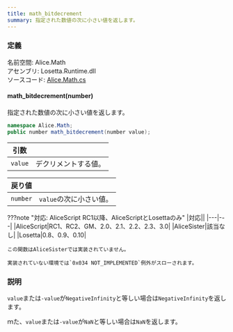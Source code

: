 ```yaml
---
title: math_bitdecrement
summary: 指定された数値の次に小さい値を返します。
---
```


### 定義
名前空間: Alice.Math<br/>
アセンブリ: Losetta.Runtime.dll<br/>
ソースコード: [Alice.Math.cs](https://github.com/WSOFT-Project/Losetta/blob/master/Losetta.Runtime/Alice.Math.cs)

#### math_bitdecrement(number)

指定された数値の次に小さい値を返します。

```cs title="AliceScript"
namespace Alice.Math;
public number math_bitdecrement(number value);
```

|引数| |
|-|-|
|`value`|デクリメントする値。|

|戻り値| |
|-|-|
|`number`|`value`の次に小さい値。|

???note "対応: AliceScript RC1以降、AliceScriptとLosettaのみ"
    |対応||
    |---|---|
    |AliceScript|RC1、RC2、GM、2.0、2.1、2.2、2.3、3.0|
    |AliceSister|該当なし|
    |Losetta|0.8、0.9、0.10|

    この関数はAliceSisterでは実装されていません。

    実装されていない環境では`0x034 NOT_IMPLEMENTED`例外がスローされます。

### 説明
`value`または`-value`が`NegativeInfinity`と等しい場合は`NegativeInfinity`を返します。

ｍた、`value`または`-value`が`NaN`と等しい場合は`NaN`を返します。